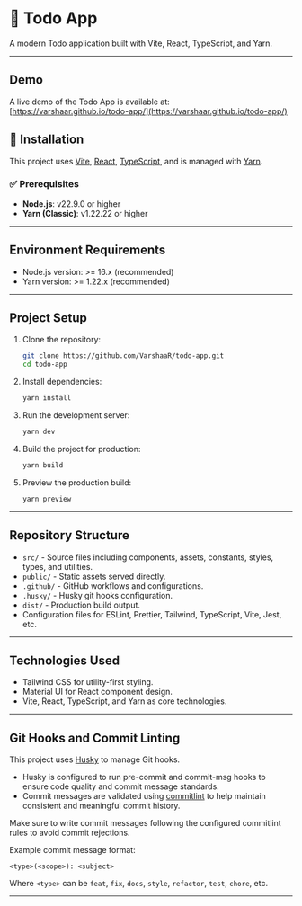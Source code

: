 # 📝 Todo App

A modern Todo application built with Vite, React, TypeScript, and Yarn.

---

## Demo

A live demo of the Todo App is available at:  
[https://varshaar.github.io/todo-app/](https://varshaar.github.io/todo-app/)



## 🚀 Installation

This project uses [Vite](https://vitejs.dev/), [React](https://react.dev/), [TypeScript](https://www.typescriptlang.org/), and is managed with [Yarn](https://classic.yarnpkg.com/).

### ✅ Prerequisites

- **Node.js**: v22.9.0 or higher  
- **Yarn (Classic)**: v1.22.22 or higher

---

## Environment Requirements

- Node.js version: >= 16.x (recommended)
- Yarn version: >= 1.22.x (recommended)

---

## Project Setup

1. Clone the repository:
   ```bash
   git clone https://github.com/VarshaaR/todo-app.git
   cd todo-app
   ```

2. Install dependencies:
   ```bash
   yarn install
   ```

3. Run the development server:
   ```bash
   yarn dev
   ```

4. Build the project for production:
   ```bash
   yarn build
   ```

5. Preview the production build:
   ```bash
   yarn preview
   ```

---

## Repository Structure

- `src/` - Source files including components, assets, constants, styles, types, and utilities.
- `public/` - Static assets served directly.
- `.github/` - GitHub workflows and configurations.
- `.husky/` - Husky git hooks configuration.
- `dist/` - Production build output.
- Configuration files for ESLint, Prettier, Tailwind, TypeScript, Vite, Jest, etc.

---

## Technologies Used

- Tailwind CSS for utility-first styling.
- Material UI for React component design.
- Vite, React, TypeScript, and Yarn as core technologies.

---
## Git Hooks and Commit Linting

This project uses [Husky](https://typicode.github.io/husky/#/) to manage Git hooks.

- Husky is configured to run pre-commit and commit-msg hooks to ensure code quality and commit message standards.
- Commit messages are validated using [commitlint](https://commitlint.js.org/#/) to help maintain consistent and meaningful commit history.

Make sure to write commit messages following the configured commitlint rules to avoid commit rejections.

Example commit message format:
```
<type>(<scope>): <subject>
```
Where `<type>` can be `feat`, `fix`, `docs`, `style`, `refactor`, `test`, `chore`, etc.

---
